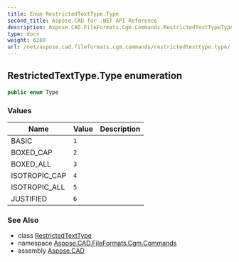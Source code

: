 ```yaml
---
title: Enum RestrictedTextType.Type
second_title: Aspose.CAD for .NET API Reference
description: Aspose.CAD.FileFormats.Cgm.Commands.RestrictedTextTypeType enum. 
type: docs
weight: 6280
url: /net/aspose.cad.fileformats.cgm.commands/restrictedtexttype.type/
---
```

## RestrictedTextType.Type enumeration

```csharp
public enum Type
```

### Values

| Name | Value | Description |
| --- | --- | --- |
| BASIC | `1` |  |
| BOXED_CAP | `2` |  |
| BOXED_ALL | `3` |  |
| ISOTROPIC_CAP | `4` |  |
| ISOTROPIC_ALL | `5` |  |
| JUSTIFIED | `6` |  |

### See Also

* class [RestrictedTextType](../restrictedtexttype/)
* namespace [Aspose.CAD.FileFormats.Cgm.Commands](../../aspose.cad.fileformats.cgm.commands/)
* assembly [Aspose.CAD](../../)



